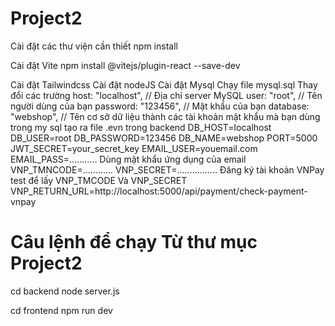 # Project2

Cài đặt các thư viện cần thiết
npm install

Cài đặt Vite
npm install @vitejs/plugin-react --save-dev

Cài đặt Tailwindcss
Cài đặt nodeJS 
Cài đặt Mysql 
Chạy file mysql.sql
Thay đổi các trường 
  host: "localhost", // Địa chỉ server MySQL
  user: "root", // Tên người dùng của bạn
  password: "123456", // Mật khẩu của bạn
  database: "webshop", // Tên cơ sở dữ liệu
thành các tài khoản mật khẩu mà bạn dùng trong my sql
tạo ra file .evn trong backend
DB_HOST=localhost
DB_USER=root
DB_PASSWORD=123456
DB_NAME=webshop
PORT=5000
JWT_SECRET=your_secret_key
EMAIL_USER=youemail.com
EMAIL_PASS=...........
Dùng mật khẩu ứng dụng của email 
VNP_TMNCODE=............
VNP_SECRET=................
Đăng ký tài khoản VNPay test để lấy VNP_TMCODE Và VNP_SECRET
VNP_RETURN_URL=http://localhost:5000/api/payment/check-payment-vnpay


# Câu lệnh để chạy Từ thư mục Project2 
cd backend
node server.js

cd frontend
npm run dev
